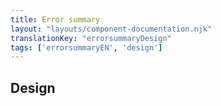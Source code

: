 ```yaml
---
title: Error summary
layout: "layouts/component-documentation.njk"
translationKey: "errorsummaryDesign"
tags: ['errorsummaryEN', 'design']
---
```


## Design
